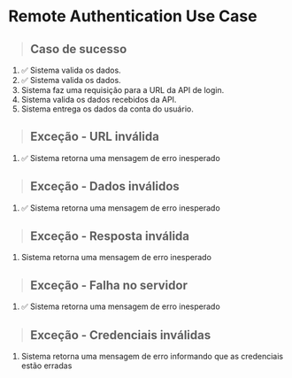 # Remote Authentication Use Case

> ## Caso de sucesso

1. ✅ Sistema valida os dados.
2. ✅ Sistema valida os dados.
3. Sistema faz uma requisição para a URL da API de login.
4. Sistema valida os dados recebidos da API.
5. Sistema entrega os dados da conta do usuário.

> ## Exceção - URL inválida

1. ✅ Sistema retorna uma mensagem de erro inesperado

> ## Exceção - Dados inválidos

1. ✅ Sistema retorna uma mensagem de erro inesperado

> ## Exceção - Resposta inválida

1. Sistema retorna uma mensagem de erro inesperado

> ## Exceção - Falha no servidor

1. ✅ Sistema retorna uma mensagem de erro inesperado

> ## Exceção - Credenciais inválidas

1. Sistema retorna uma mensagem de erro informando que as credenciais estão erradas
